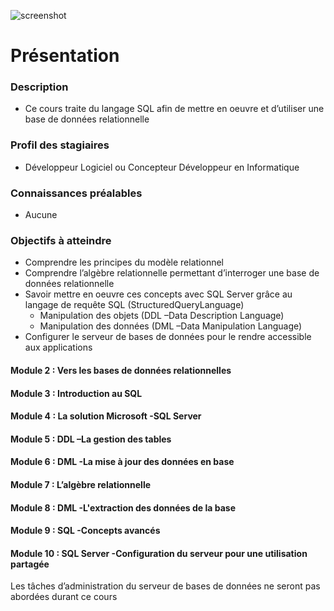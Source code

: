
![screenshot](https://github.com/AzzRun/ENI-Project-s/blob/master/SQL%20Server/screenshot.PNG?raw=true)
# Présentation
### Description
  * Ce cours traite du langage SQL afin de mettre en oeuvre et d’utiliser une base de données relationnelle
### Profil des stagiaires
  * Développeur Logiciel ou Concepteur Développeur en Informatique
### Connaissances préalables
  * Aucune
### Objectifs à atteindre
  * Comprendre les principes du modèle relationnel
  * Comprendre l’algèbre relationnelle permettant d’interroger une base de données relationnelle
  * Savoir mettre en oeuvre ces concepts avec SQL Server grâce au langage de requête SQL (StructuredQueryLanguage)
    * Manipulation des objets (DDL –Data Description Language)
    * Manipulation des données (DML –Data Manipulation Language)
  * Configurer le serveur de bases de données pour le rendre accessible aux applications
  
#### Module 2 : Vers les bases de données relationnelles
#### Module 3 : Introduction au SQL
#### Module 4 : La solution Microsoft -SQL Server
#### Module 5 : DDL –La gestion des tables
#### Module 6 : DML -La mise à jour des données en base
#### Module 7 : L’algèbre relationnelle
#### Module 8 : DML -L'extraction des données de la base
#### Module 9 : SQL -Concepts avancés
#### Module 10 : SQL Server -Configuration du serveur pour une utilisation partagée
Les tâches d’administration du serveur de bases de données ne seront pas abordées durant ce cours
